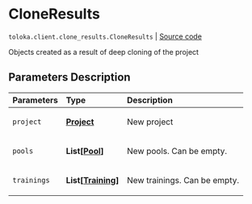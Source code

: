 # CloneResults
`toloka.client.clone_results.CloneResults` | [Source code](https://github.com/Toloka/toloka-kit/blob/v0.1.24/src/client/clone_results.py#L8)

Objects created as a result of deep cloning of the project

## Parameters Description

| Parameters | Type | Description |
| :----------| :----| :-----------|
`project`|**[Project](toloka.client.project.Project.md)**|<p>New project</p>
`pools`|**List\[[Pool](toloka.client.pool.Pool.md)\]**|<p>New pools. Can be empty.</p>
`trainings`|**List\[[Training](toloka.client.training.Training.md)\]**|<p>New trainings. Can be empty.</p>
